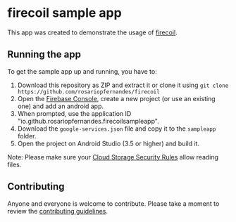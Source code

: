 # firecoil sample app

This app was created to demonstrate the usage of
 [firecoil](https://github.com/rosariopfernandes/firecoil).

## Running the app

To get the sample app up and running, you have to:
1. Download this repository as ZIP and extract it or clone it using `git clone https://github.com/rosariopfernandes/firecoil`
1. Open the [Firebase Console](https://console.firebase.google.com/), create a new project (or use an existing one) and add an android app.
1. When prompted, use the application ID "io.github.rosariopfernandes.firecoilsampleapp".
1. Download the `google-services.json` file and copy it to the `sampleapp` folder.
1. Open the project on Android Studio (3.5 or higher) and build it.

Note: Please make sure your [Cloud Storage Security Rules](https://firebase.google.com/docs/storage/security/start)
 allow reading files.

## Contributing

Anyone and everyone is welcome to contribute. Please take a moment to
 review the [contributing guidelines](https://github.com/rosariopfernandes/firecoil/blob/master/CONTRIBUTING.md).
